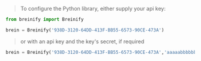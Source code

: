 <blockquote class="lang-specific python">
<p>To configure the Python library, either supply your api key:</p>
</blockquote>

>
```python
from breinify import Breinify

brein = Breinify('938D-3120-64DD-413F-BB55-6573-90CE-473A')
```

<blockquote class="lang-specific python">
<p>or with an api key and the key's secret, if required</p>
</blockquote>

>
```python
brein = Breinify('938D-3120-64DD-413F-BB55-6573-90CE-473A','aaaaabbbbbbcccccc=')
```
